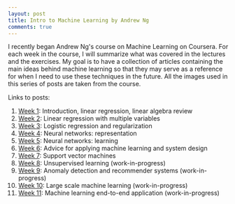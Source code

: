 ```yaml
---
layout: post
title: Intro to Machine Learning by Andrew Ng
comments: true
---
```


I recently began Andrew Ng's course on Machine Learning on Coursera. For each week in the course, I will summarize what was covered in the lectures and the exercises. My goal is to have a collection of articles containing the main ideas behind machine learning so that they may serve as a reference for when I need to use these techniques in the future. All the images used in this series of posts are taken from the course.

Links to posts:
1. <a href="{{site.url}}/2017/07/13/Intro-to-Machine-Learning-Week-1.html">Week 1</a>: Introduction, linear regression, linear algebra review
2. <a href="{{site.url}}/2017/07/13/Intro-to-Machine-Learning-Week-2.html">Week 2</a>: Linear regression with multiple variables
3. <a href="{{site.url}}/2017/07/15/Intro-to-Machine-Learning-Week-3.html">Week 3</a>: Logistic regression and regularization
4. <a href="{{site.url}}/2017/07/22/Intro-to-Machine-Learning-Week-4.html">Week 4</a>: Neural networks: representation
5. <a href="{{site.url}}/2017/07/28/Intro-to-Machine-Learning-Week-5.html">Week 5</a>: Neural networks: learning
6. <a href="{{site.url}}/2017/08/02/Intro-to-Machine-Learning-Week-6.html">Week 6</a>: Advice for applying machine learning and system design
7. <a href="{{site.url}}/2017/08/16/Intro-to-Machine-Learning-Week-7.html">Week 7</a>: Support vector machines
8. <a href="{{site.url}}/2017///Intro-to-Machine-Learning-Week-8.html">Week 8</a>: Unsupervised learning (work-in-progress)
9. <a href="{{site.url}}/2017///Intro-to-Machine-Learning-Week-9.html">Week 9</a>: Anomaly detection and recommender systems (work-in-progress)
10. <a href="{{site.url}}/2017///Intro-to-Machine-Learning-Week-10.html">Week 10</a>: Large scale machine learning (work-in-progress)
11. <a href="{{site.url}}////Intro-to-Machine-Learning-Week-11.html">Week 11</a>: Machine learning end-to-end application (work-in-progress)

<!--excerpt-->
